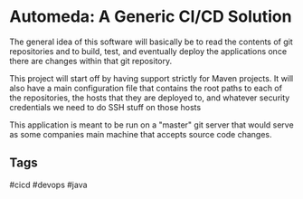 # Automeda: A Generic CI/CD Solution

The general idea of this software will basically be to read the contents of
git repositories and to build, test, and eventually deploy the applications
once there are changes within that git repository.

This project will start off by having support strictly for Maven projects. It
will also have a main configuration file that contains the root paths to each
of the repositories, the hosts that they are deployed to, and whatever security
credentials we need to do SSH stuff on those hosts

This application is meant to be run on a "master" git server that would serve
as some companies main machine that accepts source code changes.

## Tags
#cicd #devops #java
